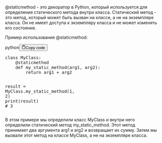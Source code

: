 <p>@staticmethod - это декоратор в Python, который используется для определения статического метода внутри класса. 
Статический метод - это метод, который может быть вызван на классе, а не на экземпляре класса. 
Он не имеет доступа к экземпляру класса и не может изменять его состояние.</p>
<p>Пример использования @staticmethod:</p>
<div class="code-element"><div class="lang-line"><text>python</text><button class="copy-button" id="code181b" onclick="copyCode(code181, code181b)"><svg stroke="currentColor" fill="none" stroke-width="2" viewBox="0 0 24 24" stroke-linecap="round" stroke-linejoin="round" class="h-4 w-4" height="1em" width="1em" xmlns="http://www.w3.org/2000/svg"><path d="M16 4h2a2 2 0 0 1 2 2v14a2 2 0 0 1-2 2H6a2 2 0 0 1-2-2V6a2 2 0 0 1 2-2h2"></path><rect x="8" y="2" width="8" height="4" rx="1" ry="1"></rect></svg><text>Copy code</text></button></div><div class="code" id="code181"><div class="highlight"><pre><span></span><span class="k">class</span> <span class="nc">MyClass</span><span class="p">:</span>
    <span class="nd">@staticmethod</span>
    <span class="k">def</span> <span class="nf">my_static_method</span><span class="p">(</span><span class="n">arg1</span><span class="p">,</span> <span class="n">arg2</span><span class="p">):</span>
        <span class="k">return</span> <span class="n">arg1</span> <span class="o">+</span> <span class="n">arg2</span>

<span class="n">result</span> <span class="o">=</span> <span class="n">MyClass</span><span class="o">.</span><span class="n">my_static_method</span><span class="p">(</span><span class="mi">1</span><span class="p">,</span> <span class="mi">2</span><span class="p">)</span>
<span class="nb">print</span><span class="p">(</span><span class="n">result</span><span class="p">)</span> <span class="c1"># 3</span>
</pre></div></div></div>

<p>В этом примере мы определили класс MyClass и внутри него определили статический метод my_static_method. 
Этот метод принимает два аргумента arg1 и arg2 и возвращает их сумму. 
Затем мы вызвали этот метод на классе MyClass, а не на экземпляре класса.</p>